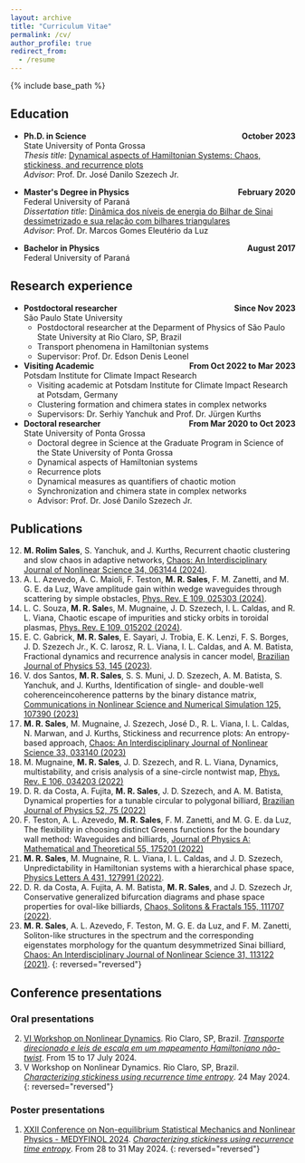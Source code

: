 ```yaml
---
layout: archive
title: "Curriculum Vitae"
permalink: /cv/
author_profile: true
redirect_from:
  - /resume
---
```


{% include base_path %}

## Education

  * **Ph.D. in Science** <span style="float:right;">**October 2023**</span>\
  State University of Ponta Grossa\
  *Thesis title*: [Dynamical aspects of Hamiltonian Systems: Chaos, stickiness, and recurrence plots](http://mrolims.github.io/files/thesis.pdf)\
  *Advisor*: Prof. Dr. José Danilo Szezech Jr.

  * **Master's Degree in Physics** <span style="float:right;">**February 2020**</span>\
  Federal University of Paraná\
  *Dissertation title*: [Dinâmica dos níveis de energia do Bilhar de Sinai dessimetrizado e sua relação com bilhares triangulares](http://mrolims.github.io/files/dissertation.pdf)\
  *Advisor*: Prof. Dr. Marcos Gomes Eleutério da Luz

* **Bachelor in Physics** <span style="float:right;">**August 2017**</span>\
Federal University of Paraná

## Research experience

  * **Postdoctoral researcher** <span style="float:right;">**Since Nov 2023**</span>\
  São Paulo State University
    * Postdoctoral researcher at the Deparment of Physics of São Paulo State University at Rio Claro, SP, Brazil
    * Transport phenomena in Hamiltonian systems
    * Supervisor: Prof. Dr. Edson Denis Leonel
  * **Visiting Academic** <span style="float:right;">**From Oct 2022 to Mar 2023**</span>\
  Potsdam Institute for Climate Impact Research
    * Visiting academic at Potsdam Institute for Climate Impact Research at Potsdam, Germany
    * Clustering formation and chimera states in complex networks
    * Supervisors: Dr. Serhiy Yanchuk and Prof. Dr. Jürgen Kurths
  * **Doctoral researcher** <span style="float:right;">**From Mar 2020 to Oct 2023**</span>\
  State University of Ponta Grossa
    * Doctoral degree in Science at the Graduate Program in Science of the State University of Ponta Grossa
    * Dynamical aspects of Hamiltonian systems
    * Recurrence plots
    * Dynamical measures as quantifiers of chaotic motion
    * Synchronization and chimera state in complex networks
    * Advisor: Prof. Dr. José Danilo Szezech Jr.

## Publications

12. **M. Rolim Sales**, S. Yanchuk, and J. Kurths, Recurrent chaotic clustering and slow chaos in adaptive networks, [Chaos: An Interdisciplinary Journal of Nonlinear Science 34, 063144 (2024)](http://mrolims.github.io/files/mrs12.pdf).
11. A. L. Azevedo, A. C. Maioli, F. Teston, **M. R. Sales**, F. M. Zanetti, and M. G. E. da Luz, Wave amplitude gain within wedge waveguides through scattering by simple obstacles, [Phys. Rev. E 109, 025303 (2024)](http://mrolims.github.io/files/mrs11.pdf).
10. L. C. Souza, **M. R. Sale**s, M. Mugnaine, J. D. Szezech, I. L. Caldas, and R. L. Viana, Chaotic escape of impurities and sticky orbits in toroidal plasmas, [Phys. Rev. E 109, 015202 (2024)](http://mrolims.github.io/files/mrs10.pdf).
9. E. C. Gabrick, **M. R. Sales**, E. Sayari, J. Trobia, E. K. Lenzi, F. S. Borges, J. D. Szezech Jr., K. C. Iarosz, R. L. Viana, I. L. Caldas, and A. M. Batista, Fractional dynamics and recurrence analysis in cancer model, [Brazilian Journal of Physics 53, 145 (2023)](http://mrolims.github.io/files/mrs9.pdf).
8. V. dos Santos, **M. R. Sales**, S. S. Muni, J. D. Szezech, A. M. Batista, S. Yanchuk, and J. Kurths, Identification of single- and double-well coherenceincoherence patterns by the binary distance matrix, [Communications in Nonlinear Science and Numerical Simulation 125, 107390 (2023)](http://mrolims.github.io/files/mrs8.pdf)
7. **M. R. Sales**, M. Mugnaine, J. Szezech, José D., R. L. Viana, I. L. Caldas, N. Marwan, and J. Kurths, Stickiness and recurrence plots: An entropy-based approach, [Chaos: An Interdisciplinary Journal of Nonlinear Science 33, 033140 (2023)](http://mrolims.github.io/files/mrs7.pdf)
6. M. Mugnaine, **M. R. Sales**, J. D. Szezech, and R. L. Viana, Dynamics, multistability, and crisis analysis of a sine-circle nontwist map, [Phys. Rev. E 106, 034203 (2022)](http://mrolims.github.io/files/mrs6.pdf)
5. D. R. da Costa, A. Fujita, **M. R. Sales**, J. D. Szezech, and A. M. Batista, Dynamical properties for a tunable circular to polygonal billiard, [Brazilian Journal of Physics 52, 75 (2022)](http://mrolims.github.io/files/mrs5.pdf)
4. F. Teston, A. L. Azevedo, **M. R. Sales**, F. M. Zanetti, and M. G. E. da Luz, The flexibility in choosing distinct Greens functions for the boundary wall method: Waveguides and billiards, [Journal of Physics A: Mathematical and Theoretical 55, 175201 (2022)](http://mrolims.github.io/files/mrs4.pdf)
3. **M. R. Sales**, M. Mugnaine, R. L. Viana, I. L. Caldas, and J. D. Szezech, Unpredictability in Hamiltonian systems with a hierarchical phase space, [Physics Letters A 431, 127991 (2022)](http://mrolims.github.io/files/mrs3.pdf).
2. D. R. da Costa, A. Fujita, A. M. Batista, **M. R. Sales**, and J. D. Szezech Jr, Conservative generalized bifurcation diagrams and phase space properties for oval-like billiards, [Chaos, Solitons & Fractals 155, 111707 (2022)](http://mrolims.github.io/files/mrs2.pdf).
1. **M. R. Sales**, A. L. Azevedo, F. Teston, M. G. E. da Luz, and F. M. Zanetti, Soliton-like structures in the spectrum and the corresponding eigenstates morphology for the quantum desymmetrized Sinai billiard, [Chaos: An Interdisciplinary Journal of Nonlinear Science 31, 113122 (2021)](http://mrolims.github.io/files/mrs1.pdf).
{: reversed="reversed"}

## Conference presentations

### Oral presentations

2. [VI Workshop on Nonlinear Dynamics](https://www.even3.com.br/vi-wnd2024/). Rio Claro, SP, Brazil.  [*Transporte direcionado e leis de escala em um mapeamento Hamiltoniano não-twist*](http://mrolims.github.io/files/oral2.pdf). From 15 to 17 July 2024.
1. V Workshop on Nonlinear Dynamics. Rio Claro, SP, Brazil. [*Characterizing stickiness using recurrence time entropy*](http://mrolims.github.io/files/oral1.pdf). 24 May 2024.
{: reversed="reversed"}


### Poster presentations

1. [XXII Conference on Non-equilibrium Statistical Mechanics and Nonlinear Physics - MEDYFINOL 2024](https://www.even3.com.br/medyfinol2024/). [*Characterizing stickiness using recurrence time entropy*](http://mrolims.github.io/files/poster1.pdf). From 28 to 31 May 2024.
{: reversed="reversed"}